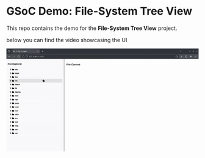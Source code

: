 # GSoC Demo: File-System Tree View  

This repo contains the demo for the **File-System Tree View** project. 

below you can find the video showcasing the UI 

![Demo](https://raw.githubusercontent.com/aayushkdev/Gsoc-treeView-Demo/main/demo.gif)
